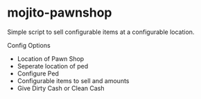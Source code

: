 # mojito-pawnshop
Simple script to sell configurable items at a configurable location.

Config Options
- Location of Pawn Shop
- Seperate location of ped
- Configure Ped
- Configurable items to sell and amounts
- Give Dirty Cash or Clean Cash
